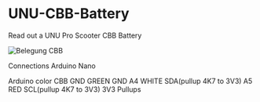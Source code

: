 # UNU-CBB-Battery
Read out a UNU Pro Scooter CBB Battery


![Belegung CBB](https://github.com/user-attachments/assets/37d9f526-514c-452b-acd3-1a13ae7c9893)

Connections Arduino Nano

Arduino  color    CBB
GND      GREEN    GND
A4       WHITE    SDA(pullup 4K7 to 3V3)
A5       RED      SCL(pullup 4K7 to 3V3)
3V3      Pullups    
